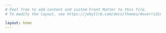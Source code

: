```yaml
---
# Feel free to add content and custom Front Matter to this file.
# To modify the layout, see https://jekyllrb.com/docs/themes/#overriding-theme-defaults

layout: home
---
```

<html>
<head>

</head>
<body>

<style>
    body {
        background: grey:
    }
    </style>

</body>
</html>